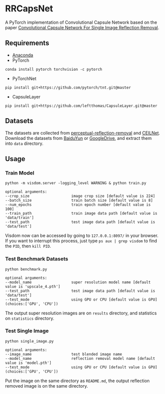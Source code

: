 # RRCapsNet
A PyTorch implementation of Convolutional Capsule Network based on the paper [Convolutional Capsule Network For Single Image Reflection Removal]().

## Requirements
- [Anaconda](https://www.anaconda.com/download/)
- PyTorch
```
conda install pytorch torchvision -c pytorch
```
- PyTorchNet
```
pip install git+https://github.com/pytorch/tnt.git@master
```
- CapsuleLayer
```
pip install git+https://github.com/leftthomas/CapsuleLayer.git@master
```

## Datasets

The datasets are collected from [perceptual-reflection-removal](https://github.com/ceciliavision/perceptual-reflection-removal)
and [CEILNet](https://github.com/fqnchina/CEILNet).
Download the datasets from [BaiduYun](https://pan.baidu.com/s/1PJuEvmFdpuJIZwtNU6NgtQ) 
or [GoogleDrive](https://drive.google.com/open?id=1abYah24PZKQS8K9G3Xsd_6a8Raptp30a), and extract them into `data` directory.

## Usage

### Train Model
```
python -m visdom.server -logging_level WARNING & python train.py

optional arguments:
--crop_size                   image crop size [default value is 224]
--batch_size                  train batch size [default value is 8]
--num_epochs                  train epoch number [default value is 100]
--train_path                  train image data path [default value is 'data/train']
--test_path                   test image data path [default value is 'data/test']
```
Visdom now can be accessed by going to `127.0.0.1:8097/` in your browser. If you want to interrupt 
this process, just type `ps aux | grep visdom` to find the `PID`, then `kill PID`.

### Test Benchmark Datasets
```
python benchmark.py

optional arguments:
--model_name                  super resolution model name [default value is 'upscale_4.pth']
--test_path                   test image data path [default value is 'data/test']
--test_mode                   using GPU or CPU [default value is GPU](choices:['GPU', 'CPU'])
```
The output super resolution images are on `results` directory, and statistics on `statistics` directory.

### Test Single Image
```
python single_image.py

optional arguments:
--image_name                  test blended image name
--model_name                  reflection removal model name [default value is 'model.pth']
--test_mode                   using GPU or CPU [default value is GPU](choices:['GPU', 'CPU'])
```
Put the image on the same directory as `README.md`, the output reflection removed image is on the same directory.
